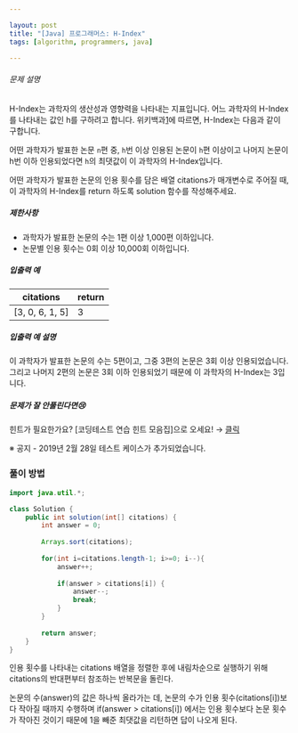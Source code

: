 ```yaml
---

layout: post
title: "[Java] 프로그래머스: H-Index"
tags: [algorithm, programmers, java]

---
```


###### 문제 설명

H-Index는 과학자의 생산성과 영향력을 나타내는 지표입니다. 어느 과학자의 H-Index를 나타내는 값인 h를 구하려고 합니다. 위키백과[1](https://school.programmers.co.kr/learn/courses/30/lessons/42747#fn1)에 따르면, H-Index는 다음과 같이 구합니다.

어떤 과학자가 발표한 논문 `n`편 중, `h`번 이상 인용된 논문이 `h`편 이상이고 나머지 논문이 h번 이하 인용되었다면 `h`의 최댓값이 이 과학자의 H-Index입니다.

어떤 과학자가 발표한 논문의 인용 횟수를 담은 배열 citations가 매개변수로 주어질 때, 이 과학자의 H-Index를 return 하도록 solution 함수를 작성해주세요.

##### 제한사항

- 과학자가 발표한 논문의 수는 1편 이상 1,000편 이하입니다.
- 논문별 인용 횟수는 0회 이상 10,000회 이하입니다.

##### 입출력 예

| citations       | return |
| --------------- | ------ |
| [3, 0, 6, 1, 5] | 3      |

##### 입출력 예 설명

이 과학자가 발표한 논문의 수는 5편이고, 그중 3편의 논문은 3회 이상 인용되었습니다. 그리고 나머지 2편의 논문은 3회 이하 인용되었기 때문에 이 과학자의 H-Index는 3입니다.

##### 문제가 잘 안풀린다면😢

힌트가 필요한가요? [코딩테스트 연습 힌트 모음집]으로 오세요! → [클릭](https://school.programmers.co.kr/learn/courses/14743?itm_content=lesson42747)

※ 공지 - 2019년 2월 28일 테스트 케이스가 추가되었습니다.

### 풀이 방법

```java
import java.util.*;

class Solution {
    public int solution(int[] citations) {
        int answer = 0;
        
        Arrays.sort(citations);
        
        for(int i=citations.length-1; i>=0; i--){
            answer++;
            
            if(answer > citations[i]) {
                answer--;
                break;
            }
        }
        
        return answer;
    }
}
```

인용 횟수를 나타내는 citations 배열을 정렬한 후에 내림차순으로 실행하기 위해 citations의 반대편부터 참조하는 반복문을 돌린다.

논문의 수(answer)의 값은 하나씩 올라가는 데, 논문의 수가 인용 횟수(citations[i])보다 작아질 때까지 수행하며 if(answer > citations[i]) 에서는 인용 횟수보다 논문 횟수가 작아진 것이기 때문에 1을 빼준 최댓값을 리턴하면 답이 나오게 된다.
